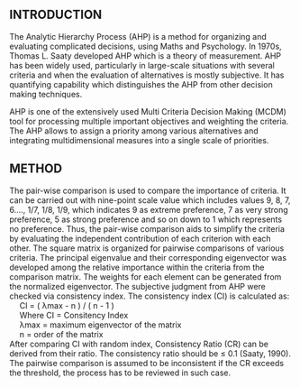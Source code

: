 ## INTRODUCTION

The Analytic Hierarchy Process (AHP) is a method for organizing and evaluating complicated decisions, using Maths and Psychology. In 1970s, Thomas L. Saaty developed AHP which is a theory of measurement. AHP has been widely used, particularly in large-scale situations with several criteria and when the evaluation of alternatives is mostly subjective. It has quantifying capability which distinguishes the AHP from other decision making techniques.

AHP is one of the extensively used Multi Criteria Decision Making (MCDM) tool for processing multiple important objectives and weighting the criteria. The AHP allows to assign a priority among various alternatives and integrating multidimensional measures into a single scale of priorities.

## METHOD

The pair-wise comparison is used to compare the importance of criteria. It can be carried out with nine-point scale value which includes values 9, 8, 7, 6...., 1/7, 1/8, 1/9, which indicates 9 as extreme preference, 7 as very strong preference, 5 as strong preference and so on down to 1 which represents no preference. Thus, the pair-wise comparison aids to simplify the criteria by evaluating the independent contribution of each criterion with each other. The square matrix is organized for pairwise comparisons of various criteria. The principal eigenvalue and their corresponding eigenvector was developed among the relative importance within the criteria from the comparison matrix. The weights for each element can be generated from the normalized eigenvector. The subjective judgment from AHP were checked via consistency index. The consistency index (CI) is calculated as:
<br>
&emsp; CI = ( λmax - n ) / ( n - 1 )<br>
 &emsp; Where CI = Consitency Index<br>
 &emsp; λmax = maximum eigenvector of the matrix <br>
 &emsp; n = order of the matrix <br>
 After comparing CI with random index, Consistency Ratio (CR) can be derived from their ratio. The consistency ratio should be ≤ 0.1 (Saaty, 1990). The pairwise comparison is assumed to be inconsistent if the CR exceeds the threshold, the process has to be reviewed in such case.
